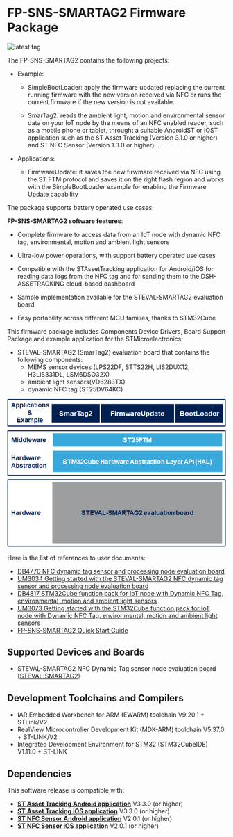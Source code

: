 # FP-SNS-SMARTAG2 Firmware Package

![latest tag](https://img.shields.io/github/v/tag/STMicroelectronics/fp-sns-smartag2.svg?color=brightgreen)

The FP-SNS-SMARTAG2 contains the following projects:

- Example:

  - SimpleBootLoader: apply the firmware updated replacing the current running firmware with the new version received via NFC or runs the current firmware if the new version is not available.

  - SmarTag2: reads the ambient light, motion and environmental sensor data on your IoT node by the means of an NFC enabled reader, such as a mobile phone or tablet, throught a suitable AndroidST or iOST application such as the ST Asset Tracking (Version 3.1.0 or higher) and ST NFC Sensor (Version 1.3.0 or higher). .

- Applications:

  - FirmwareUpdate: it saves the new firwmare received via NFC using the ST FTM protocol and saves it on the right flash region and works with the SimpleBootLoader example for enabling the Firmware Update capability

The package supports battery operated use cases.


**FP-SNS-SMARTAG2 software features**:

- Complete firmware to access data from an IoT node with dynamic NFC tag, environmental, motion and ambient light sensors 

- Ultra-low power operations, with support battery operated use cases

- Compatible with the STAssetTracking application for Android/iOS for reading data logs from the NFC tag and for sending them to the DSH-ASSETRACKING cloud-based dashboard

- Sample implementation available for the STEVAL-SMARTAG2 evaluation board

- Easy portability across different MCU families, thanks to STM32Cube

This firmware package includes Components Device Drivers, Board Support Package and example application for the STMicroelectronics:

- STEVAL-SMARTAG2 (SmarTag2) evaluation board that contains the following components:
  - MEMS sensor devices (LPS22DF, STTS22H, LIS2DUX12, H3LIS331DL, LSM6DSO32X)
  - ambient light sensors(VD6283TX)
  - dynamic NFC tag (ST25DV64KC)

[![The FP-SNS-SMARTAG2 package contents](_htmresc/FP-SNS-SMARTAG2_Software_Architecture.png)]()

Here is the list of references to user documents:

- [DB4770 NFC dynamic tag sensor and processing node evaluation board](https://www.st.com/resource/en/data_brief/steval-smartag2.pdf)
- [UM3034 Getting started with the STEVAL-SMARTAG2 NFC dynamic tag sensor and processing node evaluation board](https://www.st.com/resource/en/user_manual/um3034-getting-started-with-the-stevalsmartag2-nfc-dynamic-tag-sensor-and-processing-node-evaluation-board-stmicroelectronics.pdf)
- [DB4817 STM32Cube function pack for IoT node with Dynamic NFC Tag, environmental, motion and ambient light sensors](https://www.st.com/resource/en/data_brief/FP-SNS-SMARTAG2.pdf)
- [UM3073 Getting started with the STM32Cube function pack for IoT node with Dynamic NFC Tag, environmental, motion and ambient light sensors](https://www.st.com/resource/en/user_manual/um3073-getting-started-with-the-stm32cube-function-pack-for-stevalsmartag2-evaluation-board-with-dynamic-nfc-tag-environmental-motion-and-ambient-light-sensors-stmicroelectronics.pdf)
- [FP-SNS-SMARTAG2 Quick Start Guide](https://www.st.com/resource/en/product_presentation/fp-sns-smartag2-quick-start-guide.pdf)

## Supported Devices and Boards

- STEVAL-SMARTAG2 NFC Dynamic Tag sensor node evaluation board \[[STEVAL-SMARTAG2]()\]

## Development Toolchains and Compilers

-   IAR Embedded Workbench for ARM (EWARM) toolchain V9.20.1 + STLink/V2
-   RealView Microcontroller Development Kit (MDK-ARM) toolchain V5.37.0 + ST-LINK/V2
-   Integrated Development Environment for STM32 (STM32CubeIDE) V1.11.0 + ST-LINK
	
## Dependencies 

This software release is compatible with:

- [**ST Asset Tracking Android application**](https://play.google.com/store/apps/details?id=com.st.assetTracking)  V3.3.0 (or higher)
- [**ST Asset Tracking iOS application**](https://apps.apple.com/it/app/st-asset-tracking/id1483734401)  V3.3.0 (or higher)
- [**ST NFC Sensor Android application**](https://play.google.com/store/apps/details?id=com.st.smartTag)  V2.0.1 (or higher)
- [**ST NFC Sensor iOS application**](https://apps.apple.com/it/app/st-nfc-sensor/id1377274569)  V2.0.1 (or higher)

